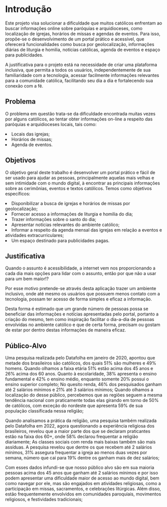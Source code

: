 # Introdução

Este projeto visa solucionar a dificuldade que muitos católicos enfrentam ao buscar informações online sobre paróquias e arquidioceses, como localização de igrejas, horários de missas e agendas de eventos. Para isso, propõe-se o desenvolvimento de um portal prático e acessível, que oferecerá funcionalidades como busca por geolocalização, informações diárias de liturgia e homilia, notícias católicas, agenda de eventos e espaço para publicidades.

A justificativa para o projeto está na necessidade de criar uma plataforma inclusiva, que permita a todos os usuários, independentemente de sua familiaridade com a tecnologia, acessar facilmente informações relevantes para a comunidade católica, facilitando seu dia a dia e fortalecendo sua conexão com a fé.

## Problema
O problema em questão trata-se da dificuldade encontrada muitas vezes por alguns católicos, ao tentar obter informações on-line a respeito das paróquias e arquidioceses locais, tais como:

<li>Locais das igrejas;</li>
<li>Horários de missas;</li>
<li>Agenda de eventos.</li> 

## Objetivos

O objetivo geral deste trabalho é desenvolver um portal prático e fácil de ser usado para ajudar as pessoas, principalmente aquelas mais velhas e sem intimidade com o mundo digital, à encontrar as principais informações sobre as cerimônias, eventos e textos católicos. Temos como objetivos específicos:

<li>Disponibilizar a busca de igrejas e horários de missas por geolocalização;</li>
<li>Fornecer acesso a informações de liturgia e homilia do dia;</li>
<li>Trazer informações sobre o santo do dia;</li>
<li>Apresentar notícias relevantes do ambiente católico;</li>
<li>Informar a respeito da agenda mensal das igrejas em relação a eventos e atividades extracurriculares;</li>
<li>Um espaço destinado para publicidades pagas.</li>

## Justificativa

Quando o assunto é acessibilidade, a internet vem nos proporcionando a cada dia mais opções para lidar com o assunto, então por que não a usar para um bem maior!?

Por esse motivo pretende-se através desta aplicação trazer um ambiente inclusivo, onde até mesmo os usuários que possuem menos contato com a tecnologia, possam ter acesso de forma simples e eficaz a informação.

Desta forma é estimado que um grande número de pessoas possa se beneficiar das informações e notícias apresentadas pelo portal, portanto a criação do mesmo, tem como inspiração facilitar o dia-a-dia de pessoas envolvidas no ambiente católico e que de certa forma, precisam ou gostam de estar por dentro destas informações de maneira eficaz. 


## Público-Alvo

Uma pesquisa realizada pelo Datafolha em janeiro de 2020, apontou que metade dos brasileiros são católicos, dos quais 51% são mulheres e 49% homens. Quando olhamos a faixa etária 51% estão acima dos 45 anos e 26% acima dos 60 anos. Quanto à escolaridade, 38% apresenta o ensino fundamental e 42% o ensino médio, enquanto somente 20% possui o ensino superior completo; No quesito renda, 46% dos pesquisados ganham até 2 salários mínimos e 21% até 3 salários mínimos; Quando olhamos a localização do desse público, percebemos que as regiões seguem a mesma tendência nacional com praticamente todas elas girando em torno de 50% de católicos, com exceção do nordeste que apresenta 59% de sua população classificada nessa religião;

Quando analisamos a prática da religião, uma pesquisa também realizada pelo Datafolha em 2022, agora questionando a experiência religiosa dos brasileiros, revelou que a maior parte dos que se declaram praticantes estão na faixa dos 60+, onde 58% declarou frequentar a religião diariamente; As classes sociais com renda mais baixas também são mais assíduas. A pesquisa revelou que dentre os que recebem até 2 salários mínimos, 31% assegura frequentar a igreja ao menos duas vezes por semana, número que cai para 19% dentre os ganham mais de dez salários;

Com esses dados infundi-se que nosso público alvo são em sua maioria pessoas acima dos 45 anos que ganham até 2 salários mínimos e por isso podem apresentar uma dificuldade maior de acesso ao mundo digital, bem como navegar por ele, mas são engajados em atividades religiosas, como a participação em missas, sacramentos, e celebrações litúrgicas. Além disso, estão frequentemente envolvidos em comunidades paroquiais, movimentos religiosos, e festividades tradicionais;



